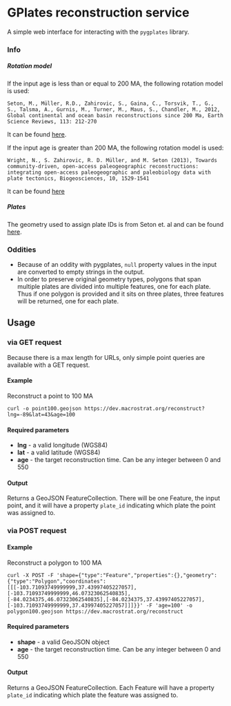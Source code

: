 # GPlates reconstruction service
A simple web interface for interacting with the `pygplates` library.

### Info
##### Rotation model
If the input age is less than or equal to 200 MA, the following rotation model is used:

````
Seton, M., Müller, R.D., Zahirovic, S., Gaina, C., Torsvik, T., G., S., Talsma, A., Gurnis, M., Turner, M., Maus, S., Chandler, M., 2012, Global continental and ocean basin reconstructions since 200 Ma, Earth Science Reviews, 113: 212-270
````
It can be found [here](ftp://earthbyte.org/earthbyte/GPlates/SampleData_GPlates1.5/Individual/FeatureCollections/Rotations.zip).

If the input age is greater than 200 MA, the following rotation model is used:

````
Wright, N., S. Zahirovic, R. D. Müller, and M. Seton (2013), Towards community-driven, open-access paleogeographic reconstructions: integrating open-access paleogeographic and paleobiology data with plate tectonics, Biogeosciences, 10, 1529-1541
````
It can be found [here](ftp://ftp.earthbyte.org/papers/Wright_etal_Paleobiogeography/1_Phanerozoic_Plate_Motions_GPlates.zip)


##### Plates
The geometry used to assign plate IDs is from Seton et. al and can be found [here](ftp://earthbyte.org/earthbyte/GPlates/SampleData_GPlates1.5/Individual/FeatureCollections/StaticPolygons.zip).

### Oddities
+ Because of an oddity with pygplates, `null` property values in the input are converted to empty strings in the output.
+ In order to preserve original geometry types, polygons that span multiple plates are divided into multiple features, one for each plate. Thus if one polygon is provided and it sits on three plates, three features will be returned, one for each plate.


## Usage

### via GET request
Because there is a max length for URLs, only simple point queries are available with a GET request.

#### Example
Reconstruct a point to 100 MA
````
curl -o point100.geojson https://dev.macrostrat.org/reconstruct?lng=-89&lat=43&age=100
````

#### Required parameters
+ **lng** - a valid longitude (WGS84)
+ **lat** - a valid latitude (WGS84)
+ **age** - the target reconstruction time. Can be any integer between 0 and 550

#### Output
Returns a GeoJSON FeatureCollection. There will be one Feature, the input point, and it will have a property `plate_id` indicating which plate the point was assigned to.

### via POST request

#### Example
Reconstruct a polygon to 100 MA
````
curl -X POST -F 'shape={"type":"Feature","properties":{},"geometry":{"type":"Polygon","coordinates":[[[-103.71093749999999,37.43997405227057],[-103.71093749999999,46.07323062540835],[-84.0234375,46.07323062540835],[-84.0234375,37.43997405227057],[-103.71093749999999,37.43997405227057]]]}}' -F 'age=100' -o polygon100.geojson https://dev.macrostrat.org/reconstruct
````
#### Required parameters
+ **shape** - a valid GeoJSON object
+ **age** - the target reconstruction time. Can be any integer between 0 and 550

#### Output
Returns a GeoJSON FeatureCollection. Each Feature will have a property `plate_id` indicating which plate the feature was assigned to.

